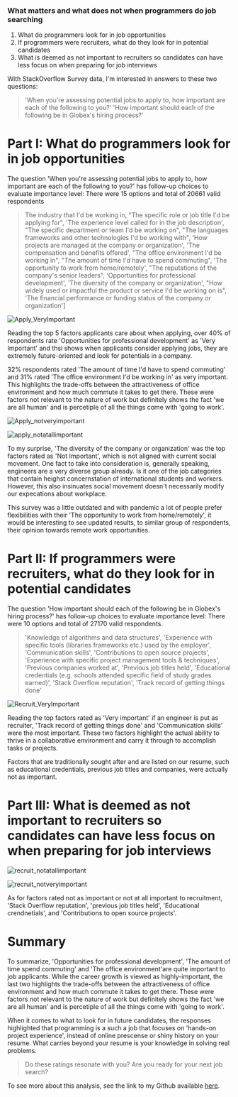 ### What matters and what does not when programmers do job searching


1. What do programmers look for in job opportunities
2. If programmers were recruiters, what do they look for in potential candidates
3. What is deemed as not important to recruiters so candidates can have less focus on when preparing for job interviews


With StackOverflow Survey data, I'm interested in answers to these two questions: 
> 'When you're assessing potential jobs to apply to, how important are each of the following to you?'
> 'How important should each of the following be in Globex's hiring process?'


# Part I: What do programmers look for in job opportunities
The question 'When you're assessing potential jobs to apply to, how important are each of the following to you?' has follow-up choices to evaluate importance level:
There were 15 options and total of 20661 valid respondents

> The industry that I'd be working in,
 "The specific role or job title I'd be applying for",
 'The experience level called for in the job description',
 "The specific department or team I'd be working on",
 "The languages  frameworks  and other technologies I'd be working with",
 'How projects are managed at the company or organization',
 'The compensation and benefits offered',
 "The office environment I'd be working in",
 "The amount of time I'd have to spend commuting",
 'The opportunity to work from home/remotely',
 "The reputations of the company's senior leaders",
 'Opportunities for professional development',
 'The diversity of the company or organization',
 "How widely used or impactful the product or service I'd be working on is",
 'The financial performance or funding status of the company or organization']

![Apply_VeryImportant](Apply_VeryImportant.png)

Reading the top 5 factors applicants care about when applying, over 40% of respondents rate 'Opportunities for professional development' as 'Very Important' and thsi shows when applicants consider applying jobs, they are extremely future-oriented and look for potentials in a company.

32% respondents rated 'The amount of time I'd have to spend commuting' and 31% rated 'The office environment I'd be working in' as very important. This highlights the trade-offs between the attractiveness of office environment and how much commute it takes to get there. These were factors not relevant to the nature of work but definitely shows the fact 'we are all human' and is percetiple of all the things come with 'going to work'.

![Apply_notveryimportant](Apply_notveryimportant.png)

![apply_notatallimportant](apply_notatallimportant.png)

To my surprise, 'The diversity of the company or organization' was the top factors rated as 'Not Important', which is not aligned with current social movement. One fact to take into consideration is, generally speaking, engineers are a very diverse group already. Is it one of the job categories that contain heighst concernstation of international students and workers. However, this also insinuates social movement doesn't necessarily modify our expecations about workplace.

This survey was a little outdated and with pandemic a lot of people prefer flexibilities with their 'The opportunity to work from home/remotely', it would be interesting to see updated results, to similar group of respondents, their opinion towards remote work opportunities.



# Part II: If programmers were recruiters, what do they look for in potential candidates
The question 'How important should each of the following be in Globex's hiring process?' has follow-up choices to evaluate importance level:
There were 10 options and total of 27170 valid respondents.

>'Knowledge of algorithms and data structures',
 'Experience with specific tools (libraries  frameworks  etc.) used by the employer',
 'Communication skills',
 'Contributions to open source projects',
 'Experience with specific project management tools & techniques',
 'Previous companies worked at',
 'Previous job titles held',
 'Educational credentials (e.g. schools attended  specific field of study  grades earned)',
 'Stack Overflow reputation',
 'Track record of getting things done'
 
 ![Recruit_VeryImportant](Recruit_VeryImportant.png)
 
 
Reading the top factors rated as 'Very important' if an engineer is put as recruiter, 'Track record of getting things done' and 'Communication skills' were the most important. These two factors highlight the actual ability to thrive in a collaborative environment and carry it through to accomplish tasks or projects.

Factors that are traditionally sought after and are listed on our resume, such as educational credentials, previous job titles and companies, were actually not as important.

# Part III: What is deemed as not important to recruiters so candidates can have less focus on when preparing for job interviews


 ![recruit_notatallimportant](recruit_notatallimportant.png)

 ![recruit_notveryimportant](recruit_notveryimportant.png)

As for factors rated not as important or not at all important to recruitment, 'Stack Overflow reputation', 'previous job titles held', 'Educational crendnetials', and 'Contributions to open source projects'.



# Summary
To summarize, 'Opportunities for professional development', 'The amount of time spend commuting' and 'The office environment'are quite important to job applicants. While the career growth is viewed as highly-important, the last two highlights the trade-offs between the attractiveness of office environment and how much commute it takes to get there. These were factors not relevant to the nature of work but definitely shows the fact 'we are all human' and is percetiple of all the things come with 'going to work'. 

When it comes to what to look for in future candidates, the responses highlighted that programming is a such a job that focuses on 'hands-on project experience', instead of online prescense or shiny history on your resume. What carries beyond your resume is your knowledge in solving real problems.

> Do these ratings resonate with you? 
> Are you ready for your next job search? 



To see more about this analysis, see the link to my Github available [here](https://github.com/mikkodong/udacitynanodegree/blob/master/Udacity_JobCandidatesFactorImportantce.ipynb).

 
